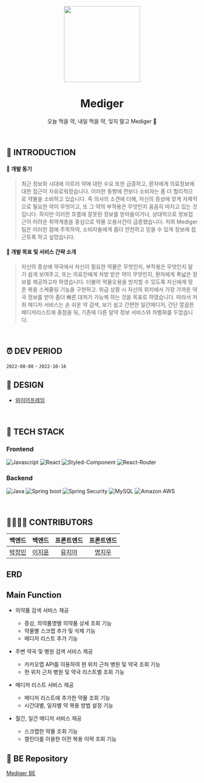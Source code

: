 <p align="middle">
<img width="200px;" src="https://velog.velcdn.com/images/cil05265/post/220ace96-1f70-4714-8390-7497de4359d5/image.png"/>
</p>

<h1 align="middle">Mediger</h1>

<p align="middle">오늘 먹을 약, 내일 먹을 약, 잊지 말고 Mediger 💊</p>
<br/>

## 📝 INTRODUCTION

#### 💊 개발 동기
> 최근 정보화 시대에 이르러 약에 대한 수요 또한 급증하고, 환자에게 의료정보에 대한 접근이 자유로워졌습니다. 이러한 동향에 전보다 소비자는 좀 더 합리적으로 약물을 소비하고 있습니다. 즉 의사의 소견에 더해, 자신의 증상에 맞게 자체적으로 필요한 약이 무엇이고, 또 그 약의 부작용은 무엇인지 꼼꼼히 따지고 있는 것입니다. 하지만 이러한 흐름에 잘못된 정보를 받아들이거나, 상대적으로 정보접근이 어려운 취약계층을 중심으로 약물 오용사건이 급증했습니다. 저희 Mediger팀은 이러한 점에 주목하여, 소비자들에게 좀더 안전하고 믿을 수 있게 정보에 접근토록 하고 싶었습니다.


#### 💊 개발 목표 및 서비스 간략 소개
> 자신의 증상에 약국에서 자신이 필요한 약물은 무엇인지, 부작용은 무엇인지 알기 쉽게 보여주고, 또는 의료진에게 처방 받은 약이 무엇인지, 환자에게 폭넓은 정보를 제공하고자 하였습니다. 더불어 약물오용을 방지할 수 있도록 자신에게 맞춘 복용 스케줄링 기능을 구현하고. 위급 상황 시 자신의 위치에서 가장 가까운 약국 정보를 받아 좀더 빠른 대처가 가능케 하는 것을 목표로 하였습니다. 따라서 저희 메디저 서비스는 손 쉬운 약 검색, 보기 쉽고 간편한 일간메디저, 간단 깔끔한 메디저리스트에 중점을 둬, 기존에 다른 알약 정보 서비스와 차별화를 두었습니다.


<br/>

## ⏰ DEV PERIOD
`2022-08-08` - `2022-10-16`
<br/>


## 🎨 DESIGN
- [와이어프레임](https://www.figma.com/file/gskrs6EakmR3aS3IjoYogu/mediger-fin?node-id=0%3A1)
<br/>

## 🔨 TECH STACK
### Frontend

<img alt="Javascript" src ="https://img.shields.io/badge/JavaScript-F7DF1E.svg?&logo=JavaScript&logoColor=white"/> <img alt="React" src ="https://img.shields.io/badge/React-61DAFB.svg?&logo=React&logoColor=white"/>
<img alt="Styled-Component" src ="https://img.shields.io/badge/Styled Components-DB7093.svg?&logo=styled-components&logoColor=white"/>
<img alt="React-Router" src ="https://img.shields.io/badge/React Router-CA4245.svg?&logo=React Router&logoColor=white"/>

### Backend

<img alt="Java" src ="https://img.shields.io/badge/Java-007396.svg?&logo=Java&logoColor=white"/> <img alt="Spring boot" src ="https://img.shields.io/badge/Spring boot-6DB33F.svg?&logo=Spring boot&logoColor=white"/>
<img alt="Spring Security" src ="https://img.shields.io/badge/Spring Security-6DB33F.svg?&logo=Spring Security&logoColor=white"/>
<img alt="MySQL" src ="https://img.shields.io/badge/MySQL-4479A1.svg?&logo=MySQL&logoColor=white"/>
<img alt="Amazon AWS" src ="https://img.shields.io/badge/Amazon AWS-232F3E.svg?&logo=Amazon AWS&logoColor=white"/>

<br/>

## 👨‍👨‍👧‍👧 CONTRIBUTORS

|                                                                   백엔드                                                                    |                                                                   백엔드                                                                    |                                                                 프론트엔드                                                                 |                                                                 프론트엔드                                                                 |                                                                    
| :-----------------------------------------------------------------------------------------------------------------------------------------: | :-----------------------------------------------------------------------------------------------------------------------------------------: | :----------------------------------------------------------------------------------------------------------------------------------------: | :----------------------------------------------------------------------------------------------------------------------------------------: | 
|                                                    [박정민](https://github.com/bluemudd)                                                    |                                                    [이지윤](https://github.com/dd-jiyun)                                                    |                                                 [유지아](https://github.com/yujiah-github)                                                 |                                                    [명지우](https://github.com/MyungJiwoo)                                                     |


## ERD


## Main Function
- 의약품 검색 서비스 제공
    - 증상, 의약품명별 의약품 상세 조회 기능
    - 약물별 스크랩 추가 및 삭제 기능
    - 메디저 리스트 추가 기능

- 주변 약국 및 병원 검색 서비스 제공
    - 카카오맵 API를 이용하여 현 위치 근처 병원 및 약국 조회 기능
    - 현 위치 근처 병원 및 약국 리스트별 조회 기능

- 메디저 리스트 서비스 제공
    - 메디저 리스트에 추가한 약물 조회 기능
    - 시간대별, 일자별 약 복용 방법 설정 기능

- 월간, 일간 메디저 서비스 제공
    - 스크랩한 약물 조회 기능
    - 캘린더를 이용한 이전 복용 이력 조회 기능



## 💊 BE Repository

[Mediger BE](https://github.com/ITCompetition-Mediger/Mediger-backend-API)
